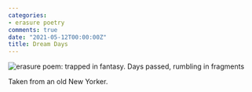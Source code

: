 ```yaml
---
categories:
- erasure poetry
comments: true
date: "2021-05-12T00:00:00Z"
title: Dream Days
---
```


<img src="https://www.davidralphlewis.co.uk/assets/images/articles/2021/fantasy.jpeg" alt="erasure poem: trapped in fantasy. Days passed, rumbling in fragments" title="I've been meaning to put this one up for ages. Has strong Lockdown 3 vibes" class="responsive"><br>

Taken from an old New Yorker.
